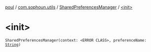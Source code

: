 [poul](../../index.md) / [com.sophoun.utils](../index.md) / [SharedPreferencesManager](index.md) / [&lt;init&gt;](./-init-.md)

# &lt;init&gt;

`SharedPreferencesManager(context: <ERROR CLASS>, preferenceName: `[`String`](https://kotlinlang.org/api/latest/jvm/stdlib/kotlin/-string/index.html)`)`